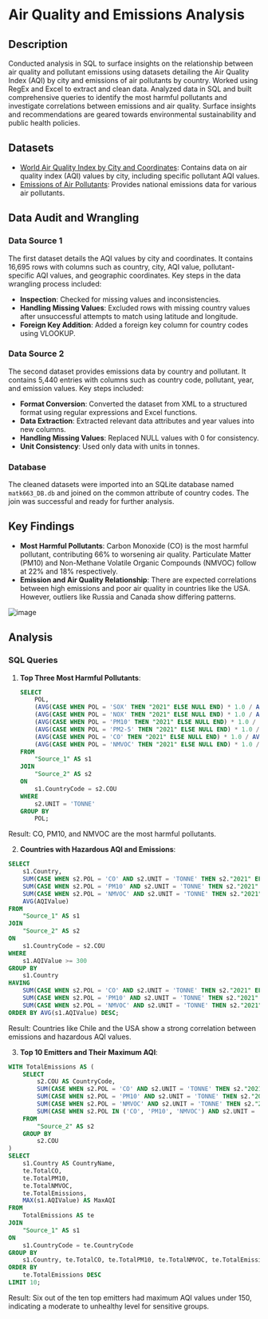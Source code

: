 # Air Quality and Emissions Analysis

## Description
Conducted analysis in SQL to surface insights on the relationship between air quality and pollutant emissions using datasets detailing the Air Quality Index (AQI) by city and emissions of air pollutants by country. Worked using RegEx and Excel to extract and clean data. Analyzed data in SQL and built comprehensive queries to identify the most harmful pollutants and investigate correlations between emissions and air quality. Surface insights and recommendations are geared towards environmental sustainability and public health policies.

## Datasets
- [World Air Quality Index by City and Coordinates](https://www.kaggle.com/datasets/adityaramachandran27/world-air-quality-index-by-city-and-coordinates): Contains data on air quality index (AQI) values by city, including specific pollutant AQI values.
- [Emissions of Air Pollutants](https://stats.oecd.org/Index.aspx?DataSetCode=AIR_EMISSIONS): Provides national emissions data for various air pollutants.

## Data Audit and Wrangling
### Data Source 1
The first dataset details the AQI values by city and coordinates. It contains 16,695 rows with columns such as country, city, AQI value, pollutant-specific AQI values, and geographic coordinates. Key steps in the data wrangling process included:
- **Inspection**: Checked for missing values and inconsistencies.
- **Handling Missing Values**: Excluded rows with missing country values after unsuccessful attempts to match using latitude and longitude.
- **Foreign Key Addition**: Added a foreign key column for country codes using VLOOKUP.

### Data Source 2
The second dataset provides emissions data by country and pollutant. It contains 5,440 entries with columns such as country code, pollutant, year, and emission values. Key steps included:
- **Format Conversion**: Converted the dataset from XML to a structured format using regular expressions and Excel functions.
- **Data Extraction**: Extracted relevant data attributes and year values into new columns.
- **Handling Missing Values**: Replaced NULL values with 0 for consistency.
- **Unit Consistency**: Used only data with units in tonnes.

### Database
The cleaned datasets were imported into an SQLite database named `matk663_DB.db` and joined on the common attribute of country codes. The join was successful and ready for further analysis.

## Key Findings
- **Most Harmful Pollutants**: Carbon Monoxide (CO) is the most harmful pollutant, contributing 66% to worsening air quality. Particulate Matter (PM10) and Non-Methane Volatile Organic Compounds (NMVOC) follow at 22% and 18% respectively.
- **Emission and Air Quality Relationship**: There are expected correlations between high emissions and poor air quality in countries like the USA. However, outliers like Russia and Canada show differing patterns.

![image](https://github.com/maysar44/AirQuality-Emissions-Analysis/assets/173674412/8bcf5d2d-b8c1-49b4-b70d-75bc46c8c876)

## Analysis
### SQL Queries
1. **Top Three Most Harmful Pollutants**:
   ```sql
   SELECT
       POL,
       (AVG(CASE WHEN POL = 'SOX' THEN "2021" ELSE NULL END) * 1.0 / AVG(s1.AQIValue)) AS SOXImpact,
       (AVG(CASE WHEN POL = 'NOX' THEN "2021" ELSE NULL END) * 1.0 / AVG(s1.AQIValue)) AS NOXImpact,
       (AVG(CASE WHEN POL = 'PM10' THEN "2021" ELSE NULL END) * 1.0 / AVG(s1.AQIValue)) AS PM10Impact,
       (AVG(CASE WHEN POL = 'PM2-5' THEN "2021" ELSE NULL END) * 1.0 / AVG(s1.AQIValue)) AS PM2_5Impact,
       (AVG(CASE WHEN POL = 'CO' THEN "2021" ELSE NULL END) * 1.0 / AVG(s1.AQIValue)) AS COImpact,
       (AVG(CASE WHEN POL = 'NMVOC' THEN "2021" ELSE NULL END) * 1.0 / AVG(s1.AQIValue)) AS VOCImpact
   FROM
       "Source_1" AS s1
   JOIN
       "Source_2" AS s2
   ON
       s1.CountryCode = s2.COU
   WHERE
       s2.UNIT = 'TONNE'
   GROUP BY
       POL;
   ```
Result: CO, PM10, and NMVOC are the most harmful pollutants.

2. **Countries with Hazardous AQI and Emissions**:
```sql
SELECT
    s1.Country,
    SUM(CASE WHEN s2.POL = 'CO' AND s2.UNIT = 'TONNE' THEN s2."2021" ELSE 0 END) AS TotalCO,
    SUM(CASE WHEN s2.POL = 'PM10' AND s2.UNIT = 'TONNE' THEN s2."2021" ELSE 0 END) AS TotalPM10,
    SUM(CASE WHEN s2.POL = 'NMVOC' AND s2.UNIT = 'TONNE' THEN s2."2021" ELSE 0 END) AS TotalNMVOC,
    AVG(AQIValue)
FROM
    "Source_1" AS s1
JOIN
    "Source_2" AS s2
ON
    s1.CountryCode = s2.COU
WHERE
    s1.AQIValue >= 300
GROUP BY
    s1.Country
HAVING
    SUM(CASE WHEN s2.POL = 'CO' AND s2.UNIT = 'TONNE' THEN s2."2021" ELSE 0 END) > 0 OR
    SUM(CASE WHEN s2.POL = 'PM10' AND s2.UNIT = 'TONNE' THEN s2."2021" ELSE 0 END) > 0 OR
    SUM(CASE WHEN s2.POL = 'NMVOC' AND s2.UNIT = 'TONNE' THEN s2."2021" ELSE 0 END) > 0
ORDER BY AVG(s1.AQIValue) DESC;
```
Result: Countries like Chile and the USA show a strong correlation between emissions and hazardous AQI values.

3. **Top 10 Emitters and Their Maximum AQI**:

```sql
WITH TotalEmissions AS (
    SELECT
        s2.COU AS CountryCode,
        SUM(CASE WHEN s2.POL = 'CO' AND s2.UNIT = 'TONNE' THEN s2."2021" ELSE 0 END) AS TotalCO,
        SUM(CASE WHEN s2.POL = 'PM10' AND s2.UNIT = 'TONNE' THEN s2."2021" ELSE 0 END) AS TotalPM10,
        SUM(CASE WHEN s2.POL = 'NMVOC' AND s2.UNIT = 'TONNE' THEN s2."2021" ELSE 0 END) AS TotalNMVOC,
        SUM(CASE WHEN s2.POL IN ('CO', 'PM10', 'NMVOC') AND s2.UNIT = 'TONNE' THEN s2."2021" ELSE 0 END) AS TotalEmissions
    FROM
        "Source_2" AS s2
    GROUP BY
        s2.COU
)
SELECT
    s1.Country AS CountryName,
    te.TotalCO,
    te.TotalPM10,
    te.TotalNMVOC,
    te.TotalEmissions,
    MAX(s1.AQIValue) AS MaxAQI
FROM
    TotalEmissions AS te
JOIN
    "Source_1" AS s1
ON
    s1.CountryCode = te.CountryCode
GROUP BY
    s1.Country, te.TotalCO, te.TotalPM10, te.TotalNMVOC, te.TotalEmissions
ORDER BY
    te.TotalEmissions DESC
LIMIT 10;
```
Result: Six out of the ten top emitters had maximum AQI values under 150, indicating a moderate to unhealthy level for sensitive groups.

